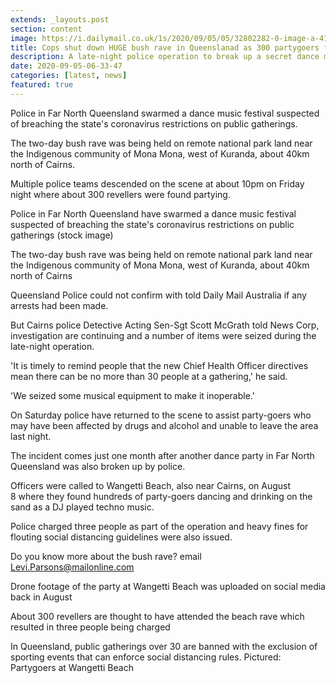 ```yaml
---
extends: _layouts.post
section: content
image: https://i.dailymail.co.uk/1s/2020/09/05/05/32802282-0-image-a-41_1599281386003.jpg 
title: Cops shut down HUGE bush rave in Queenslanad as 300 partygoers float coronavirus restrictions 
description: A late-night police operation to break up a secret dance music festival in Queensland was executed on Friday. About 300 revellers were found at the bush rave in breach of  COVID restrictions. 
date: 2020-09-05-06-33-47 
categories: [latest, news] 
featured: true 
--- 
```

Police in Far North Queensland swarmed a dance music festival suspected of breaching the state's coronavirus restrictions on public gatherings. 

The two-day bush rave was being held on remote national park land near the Indigenous community of Mona Mona, west of Kuranda, about 40km north of Cairns.

Multiple police teams descended on the scene at about 10pm on Friday night where about 300 revellers were found partying. 

Police in Far North Queensland have swarmed a dance music festival suspected of breaching the state's coronavirus restrictions on public gatherings (stock image)

The two-day bush rave was being held on remote national park land near the Indigenous community of Mona Mona, west of Kuranda, about 40km north of Cairns

Queensland Police could not confirm with told Daily Mail Australia if any arrests had been made.

But Cairns police Detective Acting Sen-Sgt Scott McGrath told News Corp, investigation are continuing and a number of items were seized during the late-night operation.

'It is timely to remind people that the new Chief Health Officer directives mean there can be no more than 30 people at a gathering,' he said.

'We seized some musical equipment to make it inoperable.'

On Saturday police have returned to the scene to assist party-goers who may have been affected by drugs and alcohol and unable to leave the area last night. 

The incident comes just one month after another dance party in Far North Queensland was also broken up by police. 

Officers were called to Wangetti Beach, also near Cairns, on August 8 where they found hundreds of party-goers dancing and drinking on the sand as a DJ played techno music. 

Police charged three people as part of the operation and heavy fines for flouting social distancing guidelines were also issued.

Do you know more about the bush rave? email Levi.Parsons@mailonline.com 

Drone footage of the party at Wangetti Beach was uploaded on social media back in August

About 300 revellers are thought to have attended the beach rave which resulted in three people being charged

In Queensland, public gatherings over 30 are banned with the exclusion of sporting events that can enforce social distancing rules. Pictured: Partygoers at Wangetti Beach 

